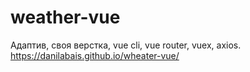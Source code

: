# weather-vue

Адаптив, своя верстка, vue cli, vue router, vuex, axios.
https://danilabais.github.io/wheater-vue/
